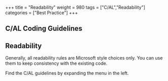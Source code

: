 +++
title = "Readability"
weight = 980
tags = ["C/AL","Readability"]
categories = ["Best Practice"]
+++
## C/AL Coding Guidelines

## **Readability**

Generally, all readability rules are Microsoft style choices only. You can use them to keep consistency with the existing code.

Find the C/AL guidelines by expanding the menu in the left.
